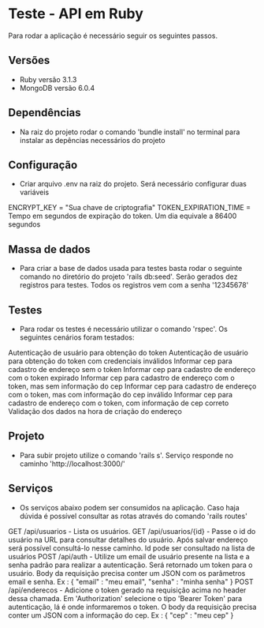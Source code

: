 # Teste - API em Ruby

Para rodar a aplicação é necessário seguir os seguintes passos.

## Versões

- Ruby versão 3.1.3
- MongoDB versão 6.0.4

## Dependências

- Na raiz do projeto rodar o comando 'bundle install' no terminal para instalar as depências necessários do projeto

## Configuração

- Criar arquivo .env na raiz do projeto. Será necessário configurar duas variáveis

ENCRYPT_KEY = "Sua chave de criptografia"
TOKEN_EXPIRATION_TIME = Tempo em segundos de expiração do token. Um dia equivale a 86400 segundos

## Massa de dados

- Para criar a base de dados usada para testes basta rodar o seguinte comando no diretório do projeto 'rails db:seed'. Serão gerados dez registros para testes. Todos os registros vem com a senha '12345678'

## Testes

- Para rodar os testes é necessário utilizar o comando 'rspec'. Os seguintes cenários foram testados:

 Autenticação de usuário para obtenção do token
 Autenticação de usuário para obtenção do token com credenciais inválidos
 Informar cep para cadastro de endereço sem o token
 Informar cep para cadastro de endereço com o token expirado
 Informar cep para cadastro de endereço com o token, mas sem informação do cep
 Informar cep para cadastro de endereço com o token, mas com informação do cep inválido
 Informar cep para cadastro de endereço com o token, com informação de cep correto
 Validação dos dados na hora de criação do endereço 

## Projeto

- Para subir projeto utilize o comando 'rails s'. Serviço responde no caminho 'http://localhost:3000/'

## Serviços

- Os serviços abaixo podem ser consumidos na aplicação. Caso haja dúvida é possível consultar as rotas através do comando 'rails routes'

 GET /api/usuarios - Lista os usuários. 
 GET /api/usuarios/{id} - Passe o id do usuário na URL para consultar detalhes do usuário. Após salvar endereço será possível consultá-lo nesse caminho. Id pode ser consultado na lista de usuários
 POST /api/auth - Utilize um email de usuário presente na lista e a senha padrão para realizar a autenticação. Será retornado um token para o usuário. Body da requisição precisa conter um JSON com os parâmetros email e senha. Ex : { "email" : "meu email", "senha" : "minha senha" }
 POST /api/enderecos - Adicione o token gerado na requisição acima no header dessa chamada. Em 'Authorization' selecione o tipo 'Bearer Token' para autenticação, lá é onde informaremos o token. O body da requisição precisa conter um JSON com a informação do cep. Ex : { "cep" : "meu cep" }
